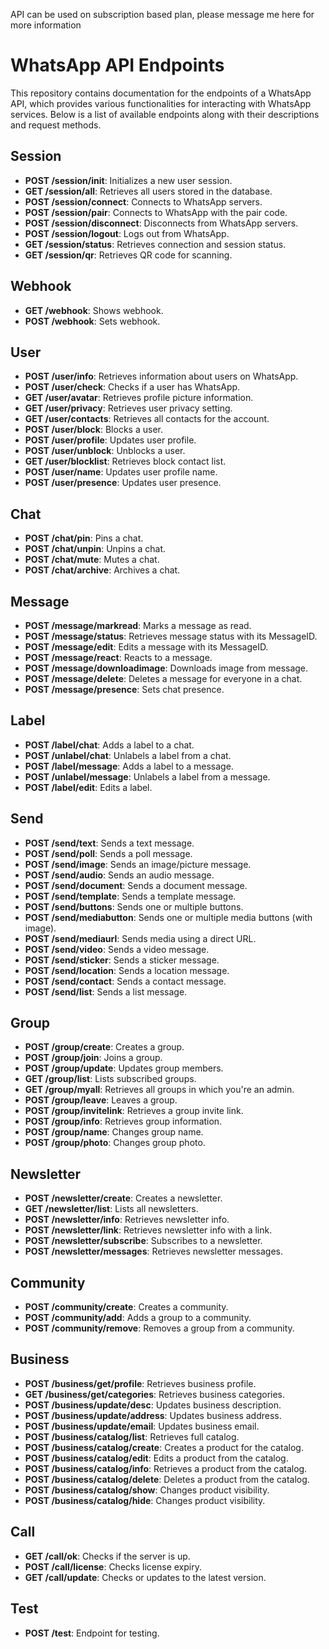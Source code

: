 API can be used on subscription based plan, please message me here for more information 




# WhatsApp API Endpoints

This repository contains documentation for the endpoints of a WhatsApp API, which provides various functionalities for interacting with WhatsApp services. Below is a list of available endpoints along with their descriptions and request methods.

## Session

- **POST /session/init**: Initializes a new user session.
- **GET /session/all**: Retrieves all users stored in the database.
- **POST /session/connect**: Connects to WhatsApp servers.
- **POST /session/pair**: Connects to WhatsApp with the pair code.
- **POST /session/disconnect**: Disconnects from WhatsApp servers.
- **POST /session/logout**: Logs out from WhatsApp.
- **GET /session/status**: Retrieves connection and session status.
- **GET /session/qr**: Retrieves QR code for scanning.

## Webhook

- **GET /webhook**: Shows webhook.
- **POST /webhook**: Sets webhook.

## User

- **POST /user/info**: Retrieves information about users on WhatsApp.
- **POST /user/check**: Checks if a user has WhatsApp.
- **GET /user/avatar**: Retrieves profile picture information.
- **GET /user/privacy**: Retrieves user privacy setting.
- **GET /user/contacts**: Retrieves all contacts for the account.
- **POST /user/block**: Blocks a user.
- **POST /user/profile**: Updates user profile.
- **POST /user/unblock**: Unblocks a user.
- **GET /user/blocklist**: Retrieves block contact list.
- **POST /user/name**: Updates user profile name.
- **POST /user/presence**: Updates user presence.

## Chat

- **POST /chat/pin**: Pins a chat.
- **POST /chat/unpin**: Unpins a chat.
- **POST /chat/mute**: Mutes a chat.
- **POST /chat/archive**: Archives a chat.

## Message

- **POST /message/markread**: Marks a message as read.
- **POST /message/status**: Retrieves message status with its MessageID.
- **POST /message/edit**: Edits a message with its MessageID.
- **POST /message/react**: Reacts to a message.
- **POST /message/downloadimage**: Downloads image from message.
- **POST /message/delete**: Deletes a message for everyone in a chat.
- **POST /message/presence**: Sets chat presence.

## Label

- **POST /label/chat**: Adds a label to a chat.
- **POST /unlabel/chat**: Unlabels a label from a chat.
- **POST /label/message**: Adds a label to a message.
- **POST /unlabel/message**: Unlabels a label from a message.
- **POST /label/edit**: Edits a label.

## Send

- **POST /send/text**: Sends a text message.
- **POST /send/poll**: Sends a poll message.
- **POST /send/image**: Sends an image/picture message.
- **POST /send/audio**: Sends an audio message.
- **POST /send/document**: Sends a document message.
- **POST /send/template**: Sends a template message.
- **POST /send/buttons**: Sends one or multiple buttons.
- **POST /send/mediabutton**: Sends one or multiple media buttons (with image).
- **POST /send/mediaurl**: Sends media using a direct URL.
- **POST /send/video**: Sends a video message.
- **POST /send/sticker**: Sends a sticker message.
- **POST /send/location**: Sends a location message.
- **POST /send/contact**: Sends a contact message.
- **POST /send/list**: Sends a list message.

## Group

- **POST /group/create**: Creates a group.
- **POST /group/join**: Joins a group.
- **POST /group/update**: Updates group members.
- **GET /group/list**: Lists subscribed groups.
- **GET /group/myall**: Retrieves all groups in which you're an admin.
- **POST /group/leave**: Leaves a group.
- **POST /group/invitelink**: Retrieves a group invite link.
- **POST /group/info**: Retrieves group information.
- **POST /group/name**: Changes group name.
- **POST /group/photo**: Changes group photo.

## Newsletter

- **POST /newsletter/create**: Creates a newsletter.
- **GET /newsletter/list**: Lists all newsletters.
- **POST /newsletter/info**: Retrieves newsletter info.
- **POST /newsletter/link**: Retrieves newsletter info with a link.
- **POST /newsletter/subscribe**: Subscribes to a newsletter.
- **POST /newsletter/messages**: Retrieves newsletter messages.

## Community

- **POST /community/create**: Creates a community.
- **POST /community/add**: Adds a group to a community.
- **POST /community/remove**: Removes a group from a community.

## Business

- **POST /business/get/profile**: Retrieves business profile.
- **GET /business/get/categories**: Retrieves business categories.
- **POST /business/update/desc**: Updates business description.
- **POST /business/update/address**: Updates business address.
- **POST /business/update/email**: Updates business email.
- **POST /business/catalog/list**: Retrieves full catalog.
- **POST /business/catalog/create**: Creates a product for the catalog.
- **POST /business/catalog/edit**: Edits a product from the catalog.
- **POST /business/catalog/info**: Retrieves a product from the catalog.
- **POST /business/catalog/delete**: Deletes a product from the catalog.
- **POST /business/catalog/show**: Changes product visibility.
- **POST /business/catalog/hide**: Changes product visibility.

## Call

- **GET /call/ok**: Checks if the server is up.
- **POST /call/license**: Checks license expiry.
- **GET /call/update**: Checks or updates to the latest version.

## Test

- **POST /test**: Endpoint for testing.

